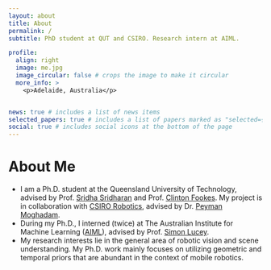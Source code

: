 ```yaml
---
layout: about
title: About
permalink: /
subtitle: PhD student at QUT and CSIRO. Research intern at AIML.

profile:
  align: right
  image: me.jpg
  image_circular: false # crops the image to make it circular
  more_info: >
    <p>Adelaide, Australia</p>


news: true # includes a list of news items
selected_papers: true # includes a list of papers marked as "selected={true}"
social: true # includes social icons at the bottom of the page
---
```


# About Me
* I am a Ph.D. student at the Queensland University of Technology, advised by Prof. [Sridha Sridharan](https://staff.qut.edu.au/staff/s.sridharan) and Prof. [Clinton Fookes](https://staff.qut.edu.au/staff/c.fookes). My project is in collaboration with [CSIRO Robotics](https://research.csiro.au/robotics/), advised by Dr. [Peyman Moghadam](https://people.csiro.au/m/p/peyman-moghadam).
* During my Ph.D., I interned (twice) at The Australian Institute for Machine Learning ([AIML](https://www.adelaide.edu.au/aiml/)), advised by Prof. [Simon Lucey](https://scholar.google.com.au/citations?user=vmAe35UAAAAJ&hl=en). 
* My research interests lie in the general area of robotic vision and scene understanding. My Ph.D. work mainly focuses on utilizing geometric and temporal priors that are abundant in the context of mobile robotics.

